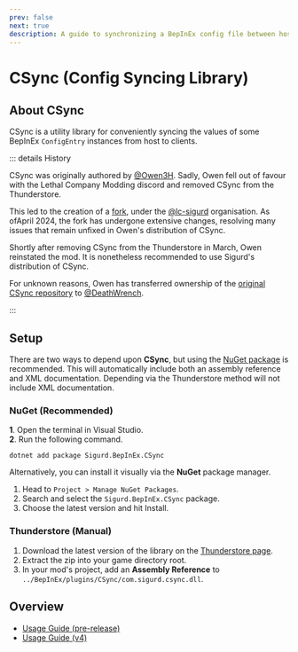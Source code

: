 ```yaml
---
prev: false
next: true
description: A guide to synchronizing a BepInEx config file between host and clients using the CSync library.
---
```


# CSync (Config Syncing Library)

## About CSync

CSync is a utility library for conveniently syncing the values of some BepInEx `ConfigEntry`
instances from host to clients.

::: details History

CSync was originally authored by [@Owen3H](https://github.com/Owen3H). Sadly, Owen fell out of favour
with the Lethal Company Modding discord and removed CSync from the Thunderstore.

This led to the creation of a [fork](https://github.com/lc-sigurd/CSync), under the [@lc-sigurd](https://github.com/lc-sigurd) 
organisation. As ofApril 2024, the fork has undergone extensive changes, resolving many issues that 
remain unfixed in Owen's distribution of CSync.

Shortly after removing CSync from the Thunderstore in March, Owen reinstated the mod. It is nonetheless
recommended to use Sigurd's distribution of CSync.

For unknown reasons, Owen has transferred ownership of the [original CSync repository](https://github.com/DeathWrench/CSync) to
[@DeathWrench](https://github.com/DeathWrench).

:::

## Setup
There are two ways to depend upon **CSync**, but using the [NuGet package](https://www.nuget.org/packages/Sigurd.BepInEx.CSync)
is recommended.
This will automatically include both an assembly reference and XML documentation.
Depending via the Thunderstore method will not include XML documentation.

### NuGet (Recommended)
**1**. Open the terminal in Visual Studio.<br>
**2**. Run the following command.
```console
dotnet add package Sigurd.BepInEx.CSync
```

Alternatively, you can install it visually via the **NuGet** package manager.

1. Head to `Project > Manage NuGet Packages`.<br>
2. Search and select the `Sigurd.BepInEx.CSync` package.<br>
3. Choose the latest version and hit Install.

### Thunderstore (Manual)
1. Download the latest version of the library on the [Thunderstore page](https://thunderstore.io/c/lethal-company/p/Sigurd/CSync/).
2. Extract the zip into your game directory root.
3. In your mod's project, add an **Assembly Reference** to `../BepInEx/plugins/CSync/com.sigurd.csync.dll`.

## Overview
- [Usage Guide (pre-release)](/dev/apis/csync/usage-guide)
- [Usage Guide (v4)](/dev/apis/csync/v4-usage-guide)
